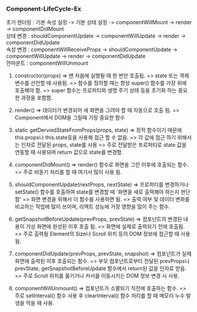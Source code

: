 ### Component-LifeCycle-Ex

초기 렌더링 : 기본 속성 설정 -> 기본 상태 설정 -> componentWillMount -> render -> componentDidMount<br />
상태 변경   : shouldComponentUpdate -> componentWillUpdate -> render -> componentDidUpdate<br />
속성 변경   : componentWillReceiveProps -> shouldComponentUpdate -> componentWillUpdate -> render -> componentDidUpdate<br />
언마운트    : componentWillUnmount

1. constructor(props)
=> 맨 처음에 실행될 때 한 번만 호출됨.
=> state 또는 객체 변수를 선언할 때 사용됨.
=> 함수를 정의할 때는 항상 super() 함수를 가장 위에 호출해야 함.
=> super 함수는 프로퍼티와 생명 주기 상태 등을 초기화 하는 중요한 과정을 포함함.

2. render()
=> 데이터가 변경되어 새 화면을 그려야 할 때 자동으로 호출 됨.
=> Component에서 DOM을 그릴때 가장 중요한 함수

3. static getDerviedStateFromProps(props, state)
=> 정적 함수이기 때문에 this.props나 this.state등을 사용해 접근 할 수 없음.
=> 각 값에 접근 하기 위해서는 인자로 전달된 props, state를 사용
=> 주로 전달받은 프로퍼티로 state 값을 연동할 때 사용되며 return 값으로 state를 변경함.

4. componentDidMount()
=> render() 함수로 화면을 그린 이후에 호출되는 함수.
=> 주로 비동기 처리를 할 때 여기서 많이 사용 됨.

5. shouldComponentUpdate(nextProps, nextState)
=> 프로퍼티를 변경하거나 setState() 함수를 호출하여 state를 변경할 때 '화면을 새로 출력해야 하는지 판단 함'
=> 화면 변경을 위해서 이 함수를 사용하면 됨.
=> 출력 여부 및 데이터 변화를 비교하는 작업에 많이 쓰이며, 리액트 성능에 가장 영향을 많이 주는 함수.

6. getSnapshotBeforeUpdate(prevProps, prevState)
=> 컴포넌트의 변경된 내용이 가상 화면에 완성된 이후 호출 됨.
=> 화면에 실제로 출력되기 전에 호출됨.
=> 주로 출력될 Element의 Size나 Scroll 위치 등의 DOM 정보에 접근할 때 사용 됨.

7. componentDidUpdate(prevProps, prevState, snapshot)
=> 컴포넌트가 실제 화면에 출력된 이후 호출되는 함수.
=> 부모 컴포넌트로부터 전달된 prevProps나 prevState, getSnapshotBeforeUpdate 함수에서 return된 값을 인자로 받음.
=> 주로 Scroll 위치를 옮기거나 커서를 이동시키는 DOM 정보 변경 시 사용.

8. componentWillUnmount()
=> 컴포넌트가 소멸되기 직전에 호출하는 함수.
=> 주로 setInterval() 함수 사용 후 clearInterval() 함수 처리를 할 때 메모리 누수 발생을 막을 때 사용.